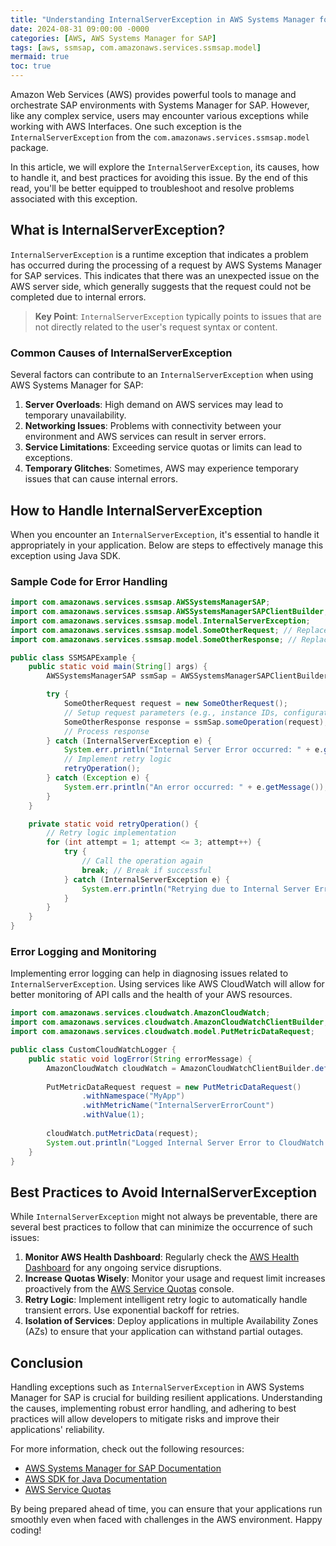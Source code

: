 ```yaml
---
title: "Understanding InternalServerException in AWS Systems Manager for SAP: Causes and Solutions"
date: 2024-08-31 09:00:00 -0000
categories: [AWS, AWS Systems Manager for SAP]
tags: [aws, ssmsap, com.amazonaws.services.ssmsap.model]
mermaid: true
toc: true
---
```



Amazon Web Services (AWS) provides powerful tools to manage and orchestrate SAP environments with Systems Manager for SAP. However, like any complex service, users may encounter various exceptions while working with AWS Interfaces. One such exception is the `InternalServerException` from the `com.amazonaws.services.ssmsap.model` package. 

In this article, we will explore the `InternalServerException`, its causes, how to handle it, and best practices for avoiding this issue. By the end of this read, you'll be better equipped to troubleshoot and resolve problems associated with this exception.

## What is InternalServerException?

`InternalServerException` is a runtime exception that indicates a problem has occurred during the processing of a request by AWS Systems Manager for SAP services. This indicates that there was an unexpected issue on the AWS server side, which generally suggests that the request could not be completed due to internal errors.

> **Key Point**: `InternalServerException` typically points to issues that are not directly related to the user's request syntax or content.

### Common Causes of InternalServerException

Several factors can contribute to an `InternalServerException` when using AWS Systems Manager for SAP:

1. **Server Overloads**: High demand on AWS services may lead to temporary unavailability.
2. **Networking Issues**: Problems with connectivity between your environment and AWS services can result in server errors.
3. **Service Limitations**: Exceeding service quotas or limits can lead to exceptions.
4. **Temporary Glitches**: Sometimes, AWS may experience temporary issues that can cause internal errors.

## How to Handle InternalServerException

When you encounter an `InternalServerException`, it's essential to handle it appropriately in your application. Below are steps to effectively manage this exception using Java SDK.

### Sample Code for Error Handling

```java
import com.amazonaws.services.ssmsap.AWSSystemsManagerSAP;
import com.amazonaws.services.ssmsap.AWSSystemsManagerSAPClientBuilder;
import com.amazonaws.services.ssmsap.model.InternalServerException;
import com.amazonaws.services.ssmsap.model.SomeOtherRequest; // Replace with actual request
import com.amazonaws.services.ssmsap.model.SomeOtherResponse; // Replace with actual response

public class SSMSAPExample {
    public static void main(String[] args) {
        AWSSystemsManagerSAP ssmSap = AWSSystemsManagerSAPClientBuilder.defaultClient();

        try {
            SomeOtherRequest request = new SomeOtherRequest();
            // Setup request parameters (e.g., instance IDs, configurations)
            SomeOtherResponse response = ssmSap.someOperation(request);
            // Process response
        } catch (InternalServerException e) {
            System.err.println("Internal Server Error occurred: " + e.getMessage());
            // Implement retry logic
            retryOperation();
        } catch (Exception e) {
            System.err.println("An error occurred: " + e.getMessage());
        }
    }

    private static void retryOperation() {
        // Retry logic implementation
        for (int attempt = 1; attempt <= 3; attempt++) {
            try {
                // Call the operation again
                break; // Break if successful
            } catch (InternalServerException e) {
                System.err.println("Retrying due to Internal Server Error... Attempt: " + attempt);
            }
        }
    }
}
```

### Error Logging and Monitoring

Implementing error logging can help in diagnosing issues related to `InternalServerException`. Using services like AWS CloudWatch will allow for better monitoring of API calls and the health of your AWS resources.

```java
import com.amazonaws.services.cloudwatch.AmazonCloudWatch;
import com.amazonaws.services.cloudwatch.AmazonCloudWatchClientBuilder;
import com.amazonaws.services.cloudwatch.model.PutMetricDataRequest;

public class CustomCloudWatchLogger {
    public static void logError(String errorMessage) {
        AmazonCloudWatch cloudWatch = AmazonCloudWatchClientBuilder.defaultClient();
        
        PutMetricDataRequest request = new PutMetricDataRequest()
                .withNamespace("MyApp")
                .withMetricName("InternalServerErrorCount")
                .withValue(1);
        
        cloudWatch.putMetricData(request);
        System.out.println("Logged Internal Server Error to CloudWatch: " + errorMessage);
    }
}
```

## Best Practices to Avoid InternalServerException

While `InternalServerException` might not always be preventable, there are several best practices to follow that can minimize the occurrence of such issues:

1. **Monitor AWS Health Dashboard**: Regularly check the [AWS Health Dashboard](https://aws.amazon.com/aws-health/) for any ongoing service disruptions.
2. **Increase Quotas Wisely**: Monitor your usage and request limit increases proactively from the [AWS Service Quotas](https://aws.amazon.com/service-quotas/) console.
3. **Retry Logic**: Implement intelligent retry logic to automatically handle transient errors. Use exponential backoff for retries.
4. **Isolation of Services**: Deploy applications in multiple Availability Zones (AZs) to ensure that your application can withstand partial outages.

## Conclusion

Handling exceptions such as `InternalServerException` in AWS Systems Manager for SAP is crucial for building resilient applications. Understanding the causes, implementing robust error handling, and adhering to best practices will allow developers to mitigate risks and improve their applications' reliability.

For more information, check out the following resources:

- [AWS Systems Manager for SAP Documentation](https://docs.aws.amazon.com/systems-manager/latest/userguide/systemsmanager-sap.html)
- [AWS SDK for Java Documentation](https://docs.aws.amazon.com/sdk-for-java/latest/developer-guide/home.html)
- [AWS Service Quotas](https://docs.aws.amazon.com/servicequotas/latest/userguide/intro.html)

By being prepared ahead of time, you can ensure that your applications run smoothly even when faced with challenges in the AWS environment. Happy coding!